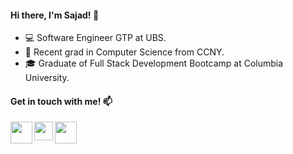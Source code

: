 #### Hi there, I'm Sajad! 👋 

- :computer: Software Engineer GTP at UBS. 
- :notebook_with_decorative_cover: Recent grad in Computer Science from CCNY.
- :mortar_board: Graduate of Full Stack Development Bootcamp at Columbia University.


#### Get in touch with me! :mailbox:
<p>
  <a href="https://www.linkedin.com/in/sajadgzd" target="_blank"><img align="left" src="https://img.icons8.com/fluent/48/000000/linkedin.png" height="35" width="35" ></a>
  <a href = "mailto: sajadgzd@gmail.com target="_blank"><img align="left" src="https://img.icons8.com/wired/64/000000/email.png"  height="30" width="30" ></a>
  <a href="https://sajad.dev/" target="_blank"><img align="left" src="https://img.icons8.com/dotty/80/000000/resume-website.png" height="35" width="35" ></a>
</p>

